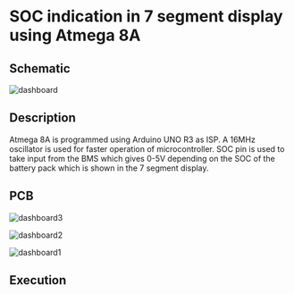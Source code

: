 # SOC indication in 7 segment display using Atmega 8A

## Schematic

![dashboard](https://user-images.githubusercontent.com/97510626/222979287-5e15d80a-522c-4e2c-8404-3579f29e4f91.JPG)

## Description
Atmega 8A is programmed using Arduino UNO R3 as ISP. A 16MHz oscillator is used for faster operation of microcontroller.
SOC pin is used to take input from the BMS which gives 0-5V depending on the SOC of the battery pack which is shown in the 7 segment display. 

## PCB 
![dashboard3](https://user-images.githubusercontent.com/97510626/222983098-47cb76e0-333c-4368-87db-f34b1fa37c5e.JPG)


![dashboard2](https://user-images.githubusercontent.com/97510626/222983111-5ebd657a-e6a5-43b7-b7f7-99696ab44f7f.JPG)


![dashboard1](https://user-images.githubusercontent.com/97510626/222983115-c718e35c-42ff-42ef-ab48-5f471b491f85.JPG)

## Execution


